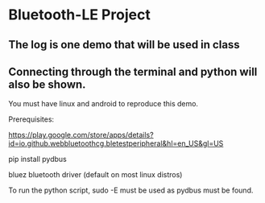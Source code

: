 # Bluetooth-LE Project

## The log is one demo that will be used in class

## Connecting through the terminal and python will also be shown.

You must have linux and android to reproduce this demo. 

Prerequisites:

https://play.google.com/store/apps/details?id=io.github.webbluetoothcg.bletestperipheral&hl=en_US&gl=US

pip install pydbus

bluez bluetooth driver (default on most linux distros)

To run the python script, sudo -E must be used as pydbus must be found.
